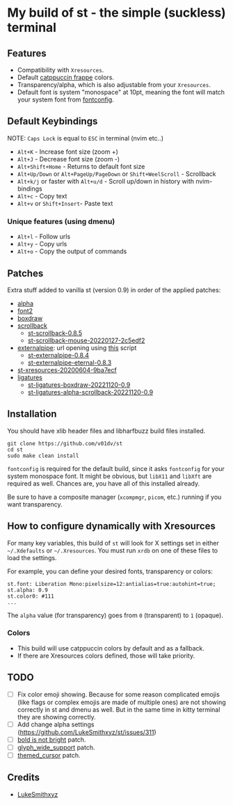 # My build of st - the simple (suckless) terminal

## Features

- Compatibility with `Xresources`.
- Default [catppuccin frappe](https://github.com/catppuccin/st) colors.
- Transparency/alpha, which is also adjustable from your `Xresources`.
- Default font is system "monospace" at 10pt, meaning the font will match your
  system font from [fontconfig](https://github.com/v01dv/.dotfiles/blob/main/fontconfig/.config/fontconfig/fonts.conf).

## Default Keybindings

NOTE: `Caps Lock` is equal to `ESC` in terminal (nvim etc..)

- `Alt+K` - Increase font size (zoom +)
- `Alt+J` - Decrease font size (zoom -)
- `Alt+Shift+Home` - Returns to default font size 
- `Alt+Up/Down` or `Alt+PageUp/PageDown` or `Shift+WeelScroll` - Scrollback
- `Alt+k/j` or faster with `Alt+u/d` - Scroll up/down in history with nvim-bindings
- `Alt+c`  - Copy text
- `Alt+v` or `Shift+Insert`- Paste text

### Unique features (using dmenu)

- `Alt+l` - Follow urls
- `Alt+y` - Copy urls
- `Alt+o` - Copy the output of commands 

## Patches

Extra stuff added to vanilla st (version 0.9) in order of the applied patches:

- [alpha](https://st.suckless.org/patches/alpha/st-alpha-20220206-0.8.5.diff)
- [font2](https://st.suckless.org/patches/font2/st-font2-0.8.5.diff)
- [boxdraw](https://st.suckless.org/patches/boxdraw/st-boxdraw_v2-0.8.5.diff)
- [scrollback](https://st.suckless.org/patches/scrollback/)
    - [st-scrollback-0.8.5](https://st.suckless.org/patches/scrollback/st-scrollback-0.8.5.diff)
    - [st-scrollback-mouse-20220127-2c5edf2](https://st.suckless.org/patches/scrollback/st-scrollback-mouse-20220127-2c5edf2.diff)
- [externalpipe](https://st.suckless.org/patches/externalpipe/): url opening using [this](https://github.com/LukeSmithxyz/st/blob/master/st-urlhandler) script
    - [st-externalpipe-0.8.4](https://st.suckless.org/patches/externalpipe/st-externalpipe-0.8.4.diff)
    - [st-externalpipe-eternal-0.8.3](https://st.suckless.org/patches/externalpipe/st-externalpipe-eternal-0.8.3.diff)
- [st-xresources-20200604-9ba7ecf](https://st.suckless.org/patches/xresources/st-xresources-20200604-9ba7ecf.diff)
- [ligatures](https://st.suckless.org/patches/ligatures/)
    - [st-ligatures-boxdraw-20221120-0.9](https://st.suckless.org/patches/ligatures/0.9/st-ligatures-boxdraw-20221120-0.9.diff)
    - [st-ligatures-alpha-scrollback-20221120-0.9](https://st.suckless.org/patches/ligatures/0.9/st-ligatures-alpha-scrollback-20221120-0.9.diff)

## Installation

You should have xlib header files and libharfbuzz build files installed.

```
git clone https://github.com/v01dv/st
cd st
sudo make clean install
```

`fontconfig` is required for the default build, since it asks `fontconfig` for 
your system monospace font. It might be obvious, but `libX11` and `libXft` are 
required as well. Chances are, you have all of this installed already.

Be sure to have a composite manager (`xcompmgr`, `picom`, etc.) running if you
want transparency.

## How to configure dynamically with Xresources

For many key variables, this build of `st` will look for X settings set in
either `~/.Xdefaults` or `~/.Xresources`. You must run `xrdb` on one of these
files to load the settings.

For example, you can define your desired fonts, transparency or colors:

```
st.font: Liberation Mono:pixelsize=12:antialias=true:autohint=true;
st.alpha: 0.9
st.color0: #111
...
```

The `alpha` value (for transparency) goes from `0` (transparent) to `1`
(opaque).

### Colors

- This build will use catppuccin colors by default and as a fallback.
- If there are Xresources colors defined, those will take priority.

## TODO

- [ ] Fix color emoji showing. Because for some reason complicated emojis (like flags or complex emojis are made of 
multiple ones) are not showing correctly in st and dmenu as well. But in the same time in kitty terminal they are 
showing correctly.
- [ ] Add change alpha settings (https://github.com/LukeSmithxyz/st/issues/311)
- [ ] [bold is not bright](https://st.suckless.org/patches/bold-is-not-bright/) patch.
- [ ] [glyph_wide_support](https://st.suckless.org/patches/glyph_wide_support/) patch.
- [ ] [themed_cursor](https://st.suckless.org/patches/themed_cursor/) patch.

## Credits

- [LukeSmithxyz](https://github.com/LukeSmithxyz/st)

